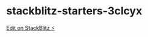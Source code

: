 # stackblitz-starters-3clcyx

[Edit on StackBlitz ⚡️](https://stackblitz.com/edit/stackblitz-starters-3clcyx)
